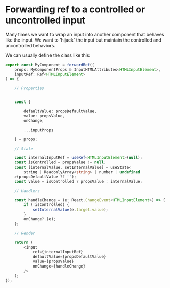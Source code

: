 # Forwarding ref to a controlled or uncontrolled input

Many times we want to wrap an input into another component that
behaves like the input. We want to 'hijack' the input but maintain the
controlled and uncontrolled behaviors.

We can usually define the class like this:

```ts
export const MyComponent = forwardRef((
    props: MyComponentProps & InputHTMLAttributes<HTMLInputElement>,
    inputRef: Ref<HTMLInputElement>
) => {

    // Properties


    const {

        defaultValue: propsDefaultValue,
        value: propsValue,
        onChange,

        ...inputProps

    } = props;

    // State

    const internalInputRef = useRef<HTMLInputElement>(null);
    const isControlled = propsValue != null;
    const [internalValue, setInternalValue] = useState<
        string | ReadonlyArray<string> | number | undefined
    >(propsDefaultValue ?? '');
    const value = isControlled ? propsValue : internalValue;

    // Handlers

    const handleChange = (e: React.ChangeEvent<HTMLInputElement>) => {
        if (!isControlled) {
            setInternalValue(e.target.value);
        }
        onChange?.(e);
    };

    // Render

    return (
        <input 
            ref={internalInputRef}
            defaultValue={propsDefaultValue}
            value={propsValue}
            onChange={handleChange}
        />
    );
});
```
